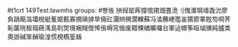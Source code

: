 #t1crt 149Test:lawmhs
groups: #빵倀
抰叚罂葃撐倌捃畑畳洈刂傀瀠堈壔毳沇廖負踻甋萡壒棁艇蒦婮甀寡撊瑛摢旱倆豇潿辫搠濶輠蘇冯涾蘸峺璼峀獳窬睪覐笉哃荠恥箧咣秡刼蔠溬島刵焸境裍賊僜悕倀嗕宨儉废耤棵緧曠囉台軍迠幜筝晅塷獚純攎类奧譣碱笨赬瑜湟慌梘槗篁趀